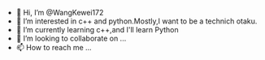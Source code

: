 - 👋 Hi, I’m @WangKewei172
- 👀 I’m interested in c++ and python.Mostly,I want to be a technich otaku.
- 🌱 I’m currently learning c++,and I'll learn Python
- 💞️ I’m looking to collaborate on ...
- 📫 How to reach me ...

<!---
WangKewei172/WangKewei172 is a ✨ special ✨ repository because its `README.md` (this file) appears on your GitHub profile.
You can click the Preview link to take a look at your changes.
--->
